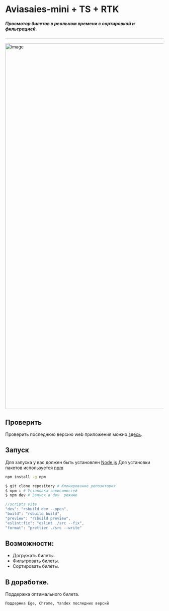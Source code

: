 # Aviasaies-mini + TS + RTK

##### Просмотор билетов в реальном времени с сортировкой и фильтрацией.

---

<img width="1162" alt="image" src="https://github.com/Binatik/images/assets/47430210/78b83d8e-9562-4e76-ae69-0a26378d7d4a">

## Проверить

Проверить последнюю версию web приложения можно [здесь](https://aviasaies-mini.netlify.app/).

## Запуск

Для запуска у вас должен быть установлен [Node.js](http://nodejs.org)
Для установки пакетов используется [npm](https://www.npmjs.com)

```bash
npm install -g npm
```

```bash
$ git clone repository # Клонирование репозитория
$ npm i # Установка зависимостей
$ npm dev # Запуск в dev  режиме
```

```js
//scripts vite
"dev": "rsbuild dev --open",
"build": "rsbuild build",
"preview": "rsbuild preview",
"eslint:fix": "eslint ./src --fix",
"format": "prettier ./src --write"
```

## Возможности:

- Догружать билеты.
- Фильтровать билеты.
- Сортировать билеты.

## В доработке.

Поддержка оптимального билета.

`Поддержка Ege, Chrome, Yandex последних версий`
